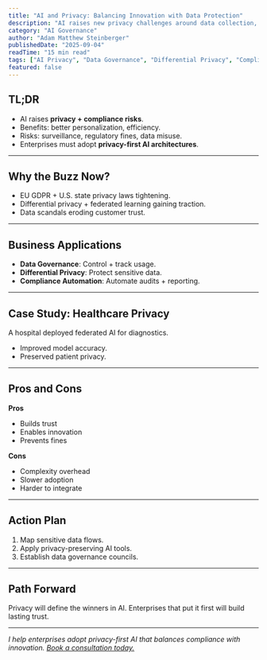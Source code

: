 ```yaml
---
title: "AI and Privacy: Balancing Innovation with Data Protection"
description: "AI raises new privacy challenges around data collection, processing, and compliance. Learn how enterprises can balance innovation with trust."
category: "AI Governance"
author: "Adam Matthew Steinberger"
publishedDate: "2025-09-04"
readTime: "15 min read"
tags: ["AI Privacy", "Data Governance", "Differential Privacy", "Compliance"]
featured: false
---
```


## TL;DR
- AI raises **privacy + compliance risks**.  
- Benefits: better personalization, efficiency.  
- Risks: surveillance, regulatory fines, data misuse.  
- Enterprises must adopt **privacy-first AI architectures**.  

---

## Why the Buzz Now?

- EU GDPR + U.S. state privacy laws tightening.  
- Differential privacy + federated learning gaining traction.  
- Data scandals eroding customer trust.  

---

## Business Applications

- **Data Governance**: Control + track usage.  
- **Differential Privacy**: Protect sensitive data.  
- **Compliance Automation**: Automate audits + reporting.  

---

## Case Study: Healthcare Privacy

A hospital deployed federated AI for diagnostics.  
- Improved model accuracy.  
- Preserved patient privacy.  

---

## Pros and Cons

**Pros**  
- Builds trust  
- Enables innovation  
- Prevents fines  

**Cons**  
- Complexity overhead  
- Slower adoption  
- Harder to integrate  

---

## Action Plan

1. Map sensitive data flows.  
2. Apply privacy-preserving AI tools.  
3. Establish data governance councils.  

---

## Path Forward

Privacy will define the winners in AI. Enterprises that put it first will build lasting trust.  

---

*I help enterprises adopt privacy-first AI that balances compliance with innovation. [Book a consultation today.](/services/ai-consulting)*
